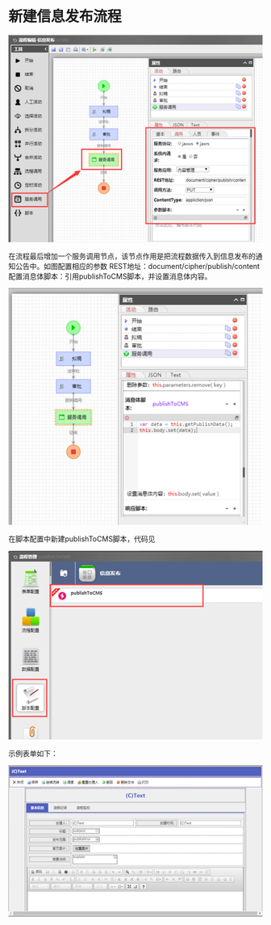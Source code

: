 # 新建信息发布流程

![](../../.gitbook/assets/image%20%289%29.png)

在流程最后增加一个服务调用节点，该节点作用是把流程数据传入到信息发布的通知公告中。如图配置相应的参数 REST地址：document/cipher/publish/content 配置消息体脚本：引用publishToCMS脚本，并设置消息体内容。

![](../../.gitbook/assets/image%20%2817%29.png)

在脚本配置中新建publishToCMS脚本，代码见

![](../../.gitbook/assets/image%20%2813%29.png)

示例表单如下：

![](../../.gitbook/assets/image%20%2825%29.png)

